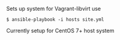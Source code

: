 Sets up system for Vagrant-libvirt use

```
$ ansible-playbook -i hosts site.yml
```

Currently setup for CentOS 7+ host system
